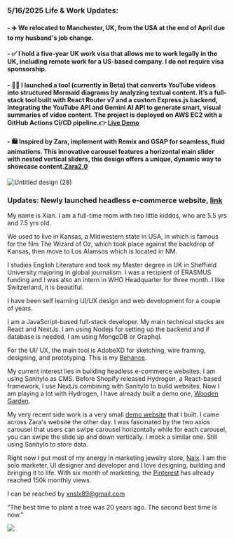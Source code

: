 ### 5/16/2025 Life & Work Updates: 

#### - ✈️ We relocated to Manchester, UK, from the USA at the end of April due to my husband's job change.
#### - ✅ I hold a five-year UK work visa that allows me to work legally in the UK, including remote work for a US-based company. I do not require visa sponsorship.
#### - 🧜‍♀️ I launched a tool (currently in Beta) that converts YouTube videos into structured Mermaid diagrams by analyzing textual content. It’s a full-stack tool built with React Router v7 and a custom Express.js backend, integrating the YouTube API and Gemini AI API to generate smart, visual summaries of video content. The project is deployed on AWS EC2 with a GitHub Actions CI/CD pipeline.👉 <a href="https://www.youtubetomermaid.site/">Live Demo</a>
#### - 🛍️ Inspired by Zara, implement with Remix and GSAP for seamless, fluid animations. This innovative carousel features a horizontal main slider with nested vertical sliders, this design offers a unique, dynamic way to showcase content.<a href="https://carousel-sanity.vercel.app/">Zara2.0</a>

![Untitled design (28)](https://github.com/user-attachments/assets/cede03f8-f1e3-4aa5-815b-e260581c0dc3)








### Updates: Newly launched headless e-commerce website, <a href="https://naixjewelry.vercel.app/">link</a>

My name is Xian. I am a full-time mom with two little kiddos, who are 5.5 yrs and 7.5 yrs old. 

We used to live in Kansas, a Midwestern state in USA, in which is famous for the film The Wizard of Oz, which took place against the backdrop of Kansas, then move to Los Alamsos which is located in NM. 

I studies English Literature and took my Master degree in UK in Sheffield University majoring in global journalism. I was a recipient of ERASMUS funding and I was also an intern in WHO Headquarter for three month. I like Switzerland, it is beautiful. 

I have been self learning UI/UX design and web development for a couple of years. 

I am a JavaScript-based full-stack developer. My main technical stacks are React and NextJs. I am using Nodejs for setting up the backend and if database is needed, I am using MongoDB or Graphql. 

For the UI/ UX, the main tool is AdobeXD for sketching, wire framing, designing, and prototyping. This is my <a href="https://www.behance.net/xnslx89fc36">Behance</a>. 

My current interest lies in building headless e-commerce websites. I am using SanityIo as CMS. Before Shopify released Hydrogen, a React-based framework, I use NextJs combining with SanityIo to build websites. Now I am playing a lot with Hydrogen, I have already built a demo one, <a href="https://dry-tundra-02789.herokuapp.com/">Wooden Garden</a>.

My very recent side work is a very small <a href="https://sanity-nextjs-landing-pages-with-two-axios-carousel.netlify.app">demo website</a> that I built. I came across Zara's website the other day. I was fascinated by the two axios carousel that users can swipe carousel horizontally while for each carousel, you can swipe the slide up and down vertically. I mock a similar one. Still using SanityIo to store data. 

Right now I put most of my energy in marketing jewelry store, <a href="https://naix.vercel.app/">Naix</a>. I am the solo marketer, UI designer and developer and I love designing, building and bringing it to life. With six month of marketing, the <a href="https://www.pinterest.com/naixjewelrystore/_shop/">Pinterest</a> has already reached 150k monthly views. 

I can be reached by xnslx89@gmail.com

“The best time to plant a tree was 20 years ago. The second best time is now.”


![](https://komarev.com/ghpvc/?username=your-github-username)
